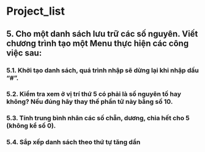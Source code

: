 # Project_list
## 5. Cho một danh sách lưu trữ các số nguyên. Viết chương trình tạo một Menu thực hiện các công việc sau:
### 5.1. Khởi tạo danh sách, quá trình nhập sẽ dừng lại khi nhập dấu “#”.
### 5.2. Kiểm tra xem ở vị trí thứ 5 có phải là số nguyên tố hay không? Nếu đúng hãy thay thế phần tử này bằng số 10.
### 5.3. Tính trung bình nhân các số chẵn, dương, chia hết cho 5 (không kể số 0).
### 5.4. Sắp xếp danh sách theo thứ tự tăng dần
